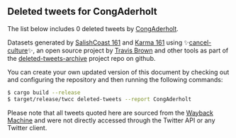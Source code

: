 ## Deleted tweets for CongAderholt

The list below includes 0 deleted tweets by
[CongAderholt](https://twitter.com/CongAderholt).



Datasets generated by [SalishCoast 161](https://twitter.com/SalishCoastA) and [Karma 161](https://twitter.com/KarmaOneSixOne)
using ✨[cancel-culture](https://github.com/travisbrown/cancel-culture)✨, an open source project by [Travis Brown](https://twitter.com/travisbrown) 
and other tools as part of the [deleted-tweets-archive](https://github.com/salcoast/deleted-tweets-archive/) project repo on github.

You can create your own updated version of this document by checking out and configuring the
repository and then running the following commands:

```bash
$ cargo build --release
$ target/release/twcc deleted-tweets --report CongAderholt
```

Please note that all tweets quoted here are sourced from the
[Wayback Machine](https://web.archive.org) and were not directly accessed through the Twitter API or
any Twitter client.

